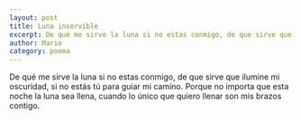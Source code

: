 ```yaml
---
layout: post
title: Luna inservible
excerpt: De qué me sirve la luna si no estas conmigo, de que sirve que ilumine mi oscuridad, si no estás tú para guiar mi camino.
author: Mario
category: poema
---
```


De qué me sirve la luna si no estas conmigo, de que sirve que ilumine mi oscuridad, si no estás tú para guiar mi camino. Porque no importa que esta noche la luna sea llena, cuando lo único que quiero llenar son mis brazos contigo.
